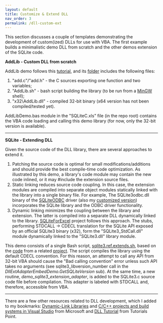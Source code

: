 ```yaml
---
layout: default
title: Customize & Extend DLL
nav_order: 3
permalink: /dll-custom-ext
---
```


This section discusses a couple of templates demonstrating the development of custom(ized) DLLs for use with VBA. The first example builds a minimalistic demo DLL from scratch and the other demos extension of the SQLite code.

**AddLib - Custom DLL from scratch**

AddLib demo follows this [tutorial][Transmission Zero], and its [folder][AddLib] includes the following files:

1. "add\.c"/"add\.h" - the C sources exporting one function and two variables;
2. "AddLib\.sh" - bash script building the library (to be run from a [MinGW][] shell);
3. "x32\\AddLib\.dll" - compiled 32-bit binary (x64 version has not been compiled/tested yet).

AddLibDemo.bas module in the "SQLiteC.xls" file (in the repo root) contains the VBA code loading and calling this demo library (for now, only the 32-bit version is available).

---

**SQLite - Extending DLL**

Given the source code of the DLL library, there are several approaches to extend it.

1. Patching the source code is optimal for small modifications/additions and should provide the best compile-time code optimization. As illustrated by this demo, a library's code module may contain the new code inlined, or it may #include the extension source files.  
2. Static linking reduces source code coupling. In this case, the extension modules are compiled into separate object modules statically linked with the library into a single binary file. For example, The SQLite3odbc.dll binary of the [SQLiteODBC][] driver (also my [customized version][SQLiteODBC PG]) incorporates the SQLite library and the ODBC driver functionality.
3. Dynamic linking minimizes the coupling between the library and extension. The latter is compiled into a separate DLL dynamically linked to the library. [SQLiteForExcel][] project follows this approach. The stubs, performing STDCALL&nbsp;&rarr;&nbsp;CDECL translation for the SQLite API exposed by an official SQLite3 binary (x32), form the "SQLite3_StdCall.dll" module dynamically linked to the "SQLite3.dll" library module.

This demo consists of a single Bash script, [sqlite3\.ref\.extends\.sh][Dll adapter], based on the [code][SQLite ICU MinGW - Proxy] from a related [project][SQLite ICU MinGW]. The script compiles the library using the default CDECL convention. For this reason, an attempt to call any API from 32-bit VBA should cause the "Bad calling convention" error unless such API takes no arguments (see sqlite3_libversion_number call in the *DllExtAdapterEmbedDemo.GetSQLiteVersion* sub). At the same time, a new routine, *demo_sqlite3_extension_adapter*, is added to the SQLite3.c source code file before compilation. This adapter is labeled with STDCALL and, therefore, accessible from VBA.

---

There are a few other resources related to DLL development, which I added to my bookmarks: [Dynamic-Link Libraries][] and [C/C++ projects and build systems in Visual Studio][] from Microsoft and [DLL Tutorial][] from Tutorials Point.


<!-- References -->


[Transmission Zero]: https://www.transmissionzero.co.uk/computing/advanced-mingw-dll-topics/
[AddLib]: https://github.com/pchemguy/SQLiteC-for-VBA/tree/develop/Library/SQLiteCforVBA/Demo%20-%20DLL%20-%20STDCALL%20and%20Adapter/AddLib
[MinGW]: https://pchemguy.github.io/SQLite-ICU-MinGW/devenv
[SQLite ICU MinGW]: https://pchemguy.github.io/SQLite-ICU-MinGW/
[SQLite ICU MinGW - Proxy]: https://github.com/pchemguy/SQLite-ICU-MinGW/blob/master/MinGW/Proxy/sqlite3.ref.sh
[SQLiteODBC]: http://www.ch-werner.de/sqliteodbc/
[SQLiteODBC PG]: https://pchemguy.github.io/SQLite-ICU-MinGW/odbc
[SQLiteForExcel]: https://github.com/govert/SQLiteForExcel
[Dll adapter]: https://github.com/pchemguy/SQLiteC-for-VBA/tree/develop/Library/SQLiteCforVBA/Demo%20-%20DLL%20-%20STDCALL%20and%20Adapter/SQLite
[Dynamic-Link Libraries]: https://docs.microsoft.com/en-us/windows/win32/dlls/dynamic-link-libraries
[C/C++ projects and build systems in Visual Studio]: https://docs.microsoft.com/en-us/cpp/build/projects-and-build-systems-cpp
[DLL Tutorial]: https://www.tutorialspoint.com/dll/
